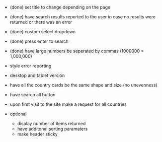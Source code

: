 - (done) set title to change depending on the page
- (done) have search results reported to the user in case no results were returned or there was an error
- (done) custom select dropdown
- (done) press enter to search
- (done) have large numbers be seperated by commas (1000000 = 1,000,000)

- style error reporting
- desktop and tablet version
- have all the country cards be the same shape and size (no unevenness)
- have search all button
- upon first visit to the site make a request for all countries

- optional
  - display number of items returned
  - have additonal sorting paramaters
  - make header sticky
